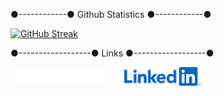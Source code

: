 ●------------● Github Statistics ●------------●

[![GitHub Streak](http://github-readme-streak-stats.herokuapp.com?user=NoursInDev&theme=dark&background=000000)](https://git.io/streak-stats) 

●------------------● Links ●------------------●

<footer>
<a href="https://discord.gg/3KcSjEWNx6" target="blank"><img align="center" src="discord.svg" alt="https://discord.gg/3KcSjEWNx6" height="30"/></a>&nbsp;&nbsp;&nbsp;&nbsp;&nbsp;
<a href="https://www.linkedin.com/in/tanguy-branellec-7255192b1/" target="blank"><img align="center" src="linkedin.svg" alt="https://www.linkedin.com/in/tanguy-branellec-7255192b1/" height="30"/></a>&nbsp;&nbsp;&nbsp;&nbsp;&nbsp;
</p>
</footer>
